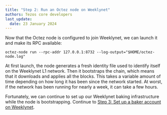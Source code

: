```yaml
---
title: "Step 2: Run an Octez node on Weeklynet"
authors: Tezos core developers
last_update:
  date: 23 January 2024
---
```


Now that the Octez node is configured to join Weeklynet, we can launch it and make its RPC available:

```
octez-node run --rpc-addr 127.0.0.1:8732 --log-output="$HOME/octez-node.log"
```

At first launch, the node generates a fresh identity file used to identify itself on the Weeklynet L1 network.
Then it bootstraps the chain, which means that it downloads and applies all the blocks.
This takes a variable amount of time depending on how long it has been since the network started.
At worst, if the network has been running for nearly a week, it can take a few hours.

Fortunately, we can continue to set up our Weeklynet baking infrastructure while the node is bootstrapping.
Continue to [Step 3: Set up a baker account on Weeklynet](./prepare-account).
